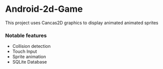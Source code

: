 # Android-2d-Game

This project uses Cancas2D graphics to display animated animated sprites

### Notable features

<ul>
<li>Collision detection</<li>
<li>Touch Input</<li>
<li>Sprite animation</<li>
<li>SQLite Database</<li>

</ul




